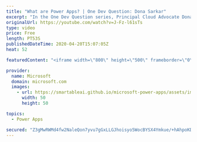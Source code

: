 ```yaml
---
title: "What are Power Apps? | One Dev Question: Dona Sarkar"
excerpt: "In the One Dev Question series, Principal Cloud Advocate Dona Sarkar explains what Power Apps are.    For more information, visit: https://powerapps.microsoft.com/?WT.mc_id=onedevquestion-c9-donasa Try Azure for free: https://aka.ms/TryAzure7"
originalUrl: https://youtube.com/watch?v=J-Fz-l61sTs
type: video
price: Free
length: PT53S
publishedDateTime: 2020-04-20T15:07:05Z
heat: 52

featuredContent: "<iframe width=\"800\" height=\"500\" frameborder=\"0\" src=\"https://www.youtube.com/embed/J-Fz-l61sTs\" allow=\"accelerometer; autoplay; encrypted-media; gyroscope; picture-in-picture\" allowfullscreen></iframe>"

provider:
  name: Microsoft
  domain: microsoft.com
  images:
    - url: https://smartableai.github.io/microsoft-power-apps/assets/images/organizations/microsoft.com-50x50.jpg
      width: 50
      height: 50

topics:
  - Power Apps

secured: "Z3gMwRWMd4fw2NaleQon7yvu7gGxLLGJhoisyo5WocBYSX4Ymkue/+hAhpoKDGdRdrm2fXhP7/PPazrEwxD+NsqKtPMWIQ0VjUduSfUgCSpMyLptrMSqpGcghEfkvUhhRyCkECzg3Awv09piuiSCd4PPOvX8dL3D+s2Rl0t+FP9JP4n3Jei5DJzBRoELZb0uEhQ8WuPTZcnPveV1z2p6Ii5DIXPioXa9C8qyZLic8mtElCIThWMKEPWahabGEpJju0oVFKcy6cjQ/+4m0LkP/rQFCBEQ0Lm2xklu7cc4P+xWfT4iWJf2drCpSqXPD9of3h6gwiot4jRpmAbPYxrY+JnqwDhRREsj2sJLyMcss8O0Clq5Dt/VJpfc1aMGrDdm1YgXZT9isbA3Bq/5ZFitcA==;K+QWSkKW1kEGaH9TV0V19w=="
---
```


